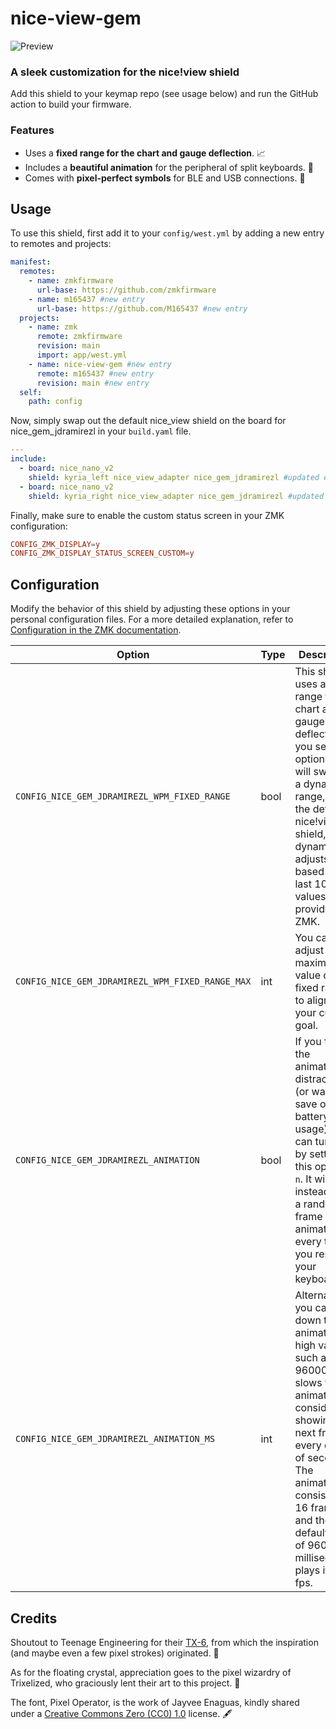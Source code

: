 # nice-view-gem

![Preview](https://github.com/m165437/nice-view-gem/blob/main/.github/assets/preview.jpg?raw=true)

### A sleek customization for the nice!view shield

Add this shield to your keymap repo (see usage below) and run the GitHub action to build your firmware.

### Features

- Uses a **fixed range for the chart and gauge deflection**. 📈
- Includes a **beautiful animation** for the peripheral of split keyboards. 💎
- Comes with **pixel-perfect symbols** for BLE and USB connections. 📡

## Usage

To use this shield, first add it to your `config/west.yml` by adding a new entry to remotes and projects:

```yml
manifest:
  remotes:
    - name: zmkfirmware
      url-base: https://github.com/zmkfirmware
    - name: m165437 #new entry
      url-base: https://github.com/M165437 #new entry
  projects:
    - name: zmk
      remote: zmkfirmware
      revision: main
      import: app/west.yml
    - name: nice-view-gem #new entry
      remote: m165437 #new entry
      revision: main #new entry
  self:
    path: config
```

Now, simply swap out the default nice_view shield on the board for nice_gem_jdramirezl in your `build.yaml` file.

```yml
---
include:
  - board: nice_nano_v2
    shield: kyria_left nice_view_adapter nice_gem_jdramirezl #updated entry
  - board: nice_nano_v2
    shield: kyria_right nice_view_adapter nice_gem_jdramirezl #updated entry
```

Finally, make sure to enable the custom status screen in your ZMK configuration:

```conf
CONFIG_ZMK_DISPLAY=y
CONFIG_ZMK_DISPLAY_STATUS_SCREEN_CUSTOM=y
```

## Configuration

Modify the behavior of this shield by adjusting these options in your personal configuration files. For a more detailed explanation, refer to [Configuration in the ZMK documentation](https://zmk.dev/docs/config).

| Option                                     | Type | Description                                                                                                                                                                                                                                                       | Default |
| ------------------------------------------ | ---- | ----------------------------------------------------------------------------------------------------------------------------------------------------------------------------------------------------------------------------------------------------------------- | ------- |
| `CONFIG_NICE_GEM_JDRAMIREZL_WPM_FIXED_RANGE`     | bool | This shield uses a fixed range for the chart and gauge deflection. If you set this option to `n`, it will switch to a dynamic range, like the default nice!view shield, which dynamically adjusts based on the last 10 WPM values provided by ZMK.                | y       |
| `CONFIG_NICE_GEM_JDRAMIREZL_WPM_FIXED_RANGE_MAX` | int  | You can adjust the maximum value of the fixed range to align with your current goal.                                                                                                                                                                              | 100     |
| `CONFIG_NICE_GEM_JDRAMIREZL_ANIMATION`           | bool | If you find the animation distracting (or want to save on battery usage), you can turn it off by setting this option to `n`. It will instead pick a random frame of the animation every time you restart your keyboard.                                           | y       |
| `CONFIG_NICE_GEM_JDRAMIREZL_ANIMATION_MS`        | int  | Alternatively, you can slow down the animation. A high value, such as 96000, slows the animation considerably, showing the next frame every couple of seconds. The animation consists of 16 frames, and the default value of 960 milliseconds plays it at 60 fps. | 960     |

## Credits

Shoutout to Teenage Engineering for their [TX-6](https://teenage.engineering/products/tx-6), from which the inspiration (and maybe even a few pixel strokes) originated. 😬

As for the floating crystal, appreciation goes to the pixel wizardry of Trixelized, who graciously lent their art to this project. 💎

The font, Pixel Operator, is the work of Jayvee Enaguas, kindly shared under a [Creative Commons Zero (CC0) 1.0](https://creativecommons.org/publicdomain/zero/1.0/) license. 🖋️
